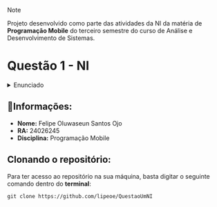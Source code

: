 >[!NOTE]
>Projeto desenvolvido como parte das atividades da NI da matéria de **Programação Mobile** do terceiro semestre do curso de Análise e Desenvolvimento de Sistemas.

# Questão 1 - NI

<details>
  <summary>Enunciado</summary>
  
Desenvolva uma aplicação Android que faça uso de `CheckBox`, e funcione como uma opção onde podemos marcar e desmarcar. Esta aplicação consiste em um simple sistema de compras onde possui cinco produtos:
  
  <ul>
    <li>Arroz 1 Kg (R$ 2,69)</li>
    <li>Leite longa vida (R$ 2,70)</li>
    <li>Carne Friboi (R$ 16,70)</li>
    <li>Feijão carioquinha 1 Kg (R$ 3,38)</li>
    <li>Refrigerante coca-cola 2 litros (R$3,00)</li>
  </ul>
 
Nessa aplicação o usuário marca os itens que deseja comprar e no final o sistema mostra o **valor total** das compras.

</details>


## 👤Informações: 

- **Nome:** Felipe Oluwaseun Santos Ojo
- **RA:** 24026245
- **Disciplina:** Programação Mobile


## Clonando o repositório:

Para ter acesso ao repositório na sua máquina, basta digitar o seguinte comando dentro do **terminal**:

```
git clone https://github.com/lipeoe/QuestaoUmNI
```

